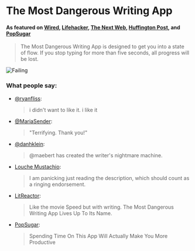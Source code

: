 # The Most Dangerous Writing App

#### As featured on [Wired](http://www.wired.com/2016/03/sadistic-writing-app-deletes-work-stop-typing/), [Lifehacker](http://lifehacker.com/the-most-dangerous-writing-app-destroys-your-progress-1762981262), [The Next Web](http://thenextweb.com/apps/2016/03/07/this-writing-app-will-delete-your-work-if-you-stop-typing/), [Huffington Post](http://www.huffingtonpost.com/2016/03/07/the-most-dangerous-writing-app-is-a-terrifying-productivity-tool_n_9399844.html), and [PopSugar](https://me.popsugar.com/technology/Why-Most-Dangerous-Writing-App-Make-You-More-Productive-40420571)

> The Most Dangerous Writing App is designed to get you into a state of flow.
> If you stop typing for more than five seconds, all progress will be lost.

![Failing](https://cloud.githubusercontent.com/assets/1047165/19895307/94ca8e02-a050-11e6-95d0-42a3fd58437b.gif)

### What people say:

* [@ryanfliss](https://twitter.com/ryanfliss/status/704389331067150337):

  > i didn't want to like it. i like it
* [@MariaSender](https://twitter.com/MariaSender/status/704705285219336192):

  >"Terrifying. Thank you!"
* [@danhklein](https://twitter.com/danhklein/status/704701084908978176):

  > @maebert has created the writer's nightmare machine.
* [Louche Mustachio](http://www.metafilter.com/157549/The-Most-Frustrating-Writing-Webpage#6422455):

  > I am panicking just reading the description, which should count as a ringing endorsement.

* [LitReactor](https://twitter.com/LitReactor/status/706937232863719424):

  > Like the movie Speed but with writing. The Most Dangerous Writing App Lives Up To Its Name.

* [PopSugar](https://me.popsugar.com/technology/Why-Most-Dangerous-Writing-App-Make-You-More-Productive-40420571):

  > Spending Time On This App Will Actually Make You More Productive

